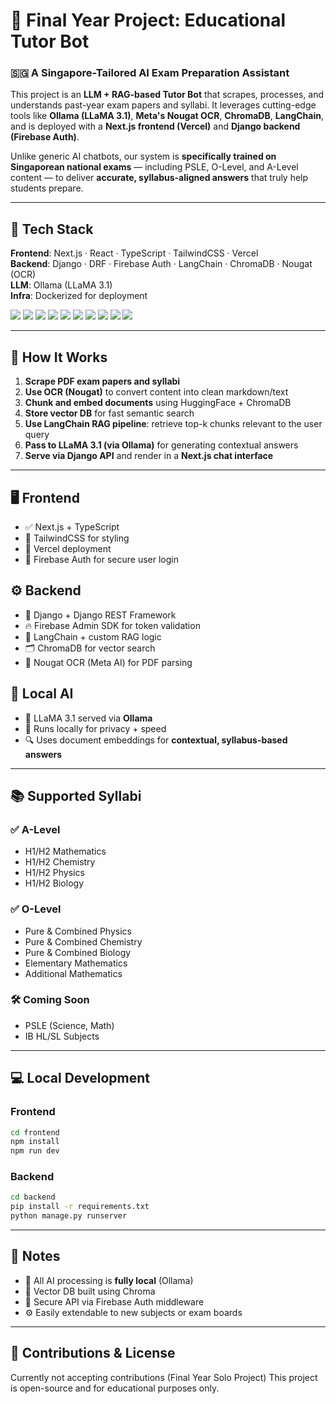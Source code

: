 # 🧠 Final Year Project: Educational Tutor Bot

### 🇸🇬 A Singapore-Tailored AI Exam Preparation Assistant

This project is an **LLM + RAG-based Tutor Bot** that scrapes, processes, and understands past-year exam papers and syllabi. It leverages cutting-edge tools like **Ollama (LLaMA 3.1)**, **Meta's Nougat OCR**, **ChromaDB**, **LangChain**, and is deployed with a **Next.js frontend (Vercel)** and **Django backend (Firebase Auth)**.

Unlike generic AI chatbots, our system is **specifically trained on Singaporean national exams** — including PSLE, O-Level, and A-Level content — to deliver **accurate, syllabus-aligned answers** that truly help students prepare.

---

## 🧰 Tech Stack

**Frontend**: Next.js · React · TypeScript · TailwindCSS · Vercel  
**Backend**: Django · DRF · Firebase Auth · LangChain · ChromaDB · Nougat (OCR)  
**LLM**: Ollama (LLaMA 3.1)  
**Infra**: Dockerized for deployment

<p align="left">
  <img src="https://img.shields.io/badge/Next.js-000?style=for-the-badge&logo=nextdotjs&logoColor=white" />
  <img src="https://img.shields.io/badge/TypeScript-3178C6?style=for-the-badge&logo=typescript&logoColor=white" />
  <img src="https://img.shields.io/badge/TailwindCSS-38B2AC?style=for-the-badge&logo=tailwindcss&logoColor=white" />
  <img src="https://img.shields.io/badge/Vercel-000?style=for-the-badge&logo=vercel&logoColor=white" />
  <img src="https://img.shields.io/badge/Django-092E20?style=for-the-badge&logo=django&logoColor=white" />
  <img src="https://img.shields.io/badge/Firebase-FFCA28?style=for-the-badge&logo=firebase&logoColor=black" />
  <img src="https://img.shields.io/badge/Chroma-5C2D91?style=for-the-badge&logo=neural&logoColor=white" />
  <img src="https://img.shields.io/badge/Nougat OCR-ff4088?style=for-the-badge&logo=meta&logoColor=white" />
  <img src="https://img.shields.io/badge/Ollama-2E2E2E?style=for-the-badge&logo=ai&logoColor=white" />
  <img src="https://img.shields.io/badge/LLaMA 3.1-4CAF50?style=for-the-badge&logo=openai&logoColor=white" />
</p>

---

## 🧠 How It Works

1. **Scrape PDF exam papers and syllabi**
2. **Use OCR (Nougat)** to convert content into clean markdown/text
3. **Chunk and embed documents** using HuggingFace + ChromaDB
4. **Store vector DB** for fast semantic search
5. **Use LangChain RAG pipeline**: retrieve top-k chunks relevant to the user query
6. **Pass to LLaMA 3.1 (via Ollama)** for generating contextual answers
7. **Serve via Django API** and render in a **Next.js chat interface**

---

## 🖥 Frontend

- ✅ Next.js + TypeScript
- 🎨 TailwindCSS for styling
- 🚀 Vercel deployment
- 🔐 Firebase Auth for secure user login

## ⚙️ Backend

- 🐍 Django + Django REST Framework
- 🔥 Firebase Admin SDK for token validation
- 🧠 LangChain + custom RAG logic
- 🗂️ ChromaDB for vector search
- 📄 Nougat OCR (Meta AI) for PDF parsing

## 🧠 Local AI

- 🧩 LLaMA 3.1 served via **Ollama**
- 🧠 Runs locally for privacy + speed
- 🔍 Uses document embeddings for **contextual, syllabus-based answers**

---

## 📚 Supported Syllabi

### ✅ A-Level
- H1/H2 Mathematics
- H1/H2 Chemistry
- H1/H2 Physics
- H1/H2 Biology

### ✅ O-Level
- Pure & Combined Physics
- Pure & Combined Chemistry
- Pure & Combined Biology
- Elementary Mathematics
- Additional Mathematics

### 🛠 Coming Soon
- PSLE (Science, Math)
- IB HL/SL Subjects

---

## 💻 Local Development

### Frontend

```bash
cd frontend
npm install
npm run dev
```

### Backend

```bash
cd backend
pip install -r requirements.txt
python manage.py runserver
```

---

## 📝 Notes

- 🤖 All AI processing is **fully local** (Ollama)
- 🧱 Vector DB built using Chroma
- 🔐 Secure API via Firebase Auth middleware
- ⚙️ Easily extendable to new subjects or exam boards

---

## 📌 Contributions & License

Currently not accepting contributions (Final Year Solo Project)
This project is open-source and for educational purposes only.
